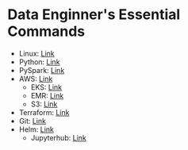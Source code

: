 # Data Enginner's Essential Commands

* Linux: [Link](Linux.md)
* Python: [Link](Python.md)
* PySpark: [Link](PySpark.md)
* AWS: [Link](AWS)
    * EKS: [Link](AWS/EKS.md)
    * EMR: [Link](AWS/EMR.md)
    * S3: [Link](AWS/S3.md)
* Terraform: [Link](terraform.md)
* Git: [Link](Git.md)
* Helm: [Link](Helm)
    * Jupyterhub: [Link](Helm/Jupyterhub.md)
